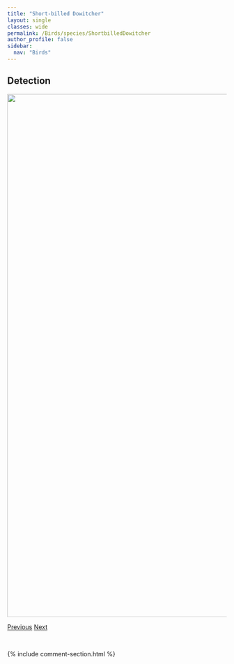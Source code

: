 ```yaml
---
title: "Short-billed Dowitcher"
layout: single
classes: wide
permalink: /Birds/species/ShortbilledDowitcher
author_profile: false
sidebar:
  nav: "Birds"
---
```


<h2>Detection</h2>

<a href="https://drive.google.com/uc?export=view&id=1o9bjEMg6-orJokhAOLy0FczRQPJnIPUp">
<img src="https://drive.google.com/uc?export=view&id=1o9bjEMg6-orJokhAOLy0FczRQPJnIPUp" height = "1200" width = "800">
</a>


<a href="/DevelopmentWebsite/Birds/species/SavannahSparrow" class="pagination--pager" title="Passerculus sandwichensis">Previous</a> <a href="/DevelopmentWebsite/Birds/species/ShortearedOwl" class="pagination--pager" title="Asio flammeus">Next</a>

<p>&nbsp;</p>

{% include comment-section.html %}
